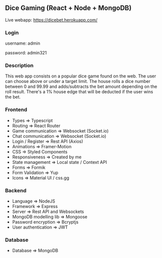 ## Dice Gaming (React + Node + MongoDB)

Live webapp: https://dicebet.herokuapp.com/

### Login

username: admin

password: admin321

### Description

This web app consists on a popular dice game found on the web. The user can choose above or under a target limit. The house rolls a dice number between 0 and 99.99 and adds/subtracts the bet amount depending on the roll result. There's a 1% house edge that will be deducted if the user wins the bet.

### Frontend

- Types => Typescript
- Routing => React Router
- Game communication => Websocket (Socket.io)
- Chat communication => Websocket (Socket.io)
- Login / Register => Rest API (Axios)
- Animations => Framer-Motion
- CSS => Styled Components
- Responsiveness => Created by me
- State management => Local state / Context API
- Forms => Formik
- Form Validation => Yup
- Icons => Material UI / css.gg

### Backend

- Language => NodeJS
- Framework => Express
- Server => Rest API and Websockets
- MongoDB modelling lib => Mongoose
- Password encryption => Bcryptjs
- User authentication => JWT

### Database

- Database => MongoDB






